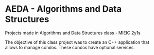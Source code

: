 # AEDA - Algorithms and Data Structures
Projects made in Algorithms and Data Structures class - MIEIC 2y1s 

The objective of this class project was to create an C++ application that allows to manage condos.
These condos have optional services.
